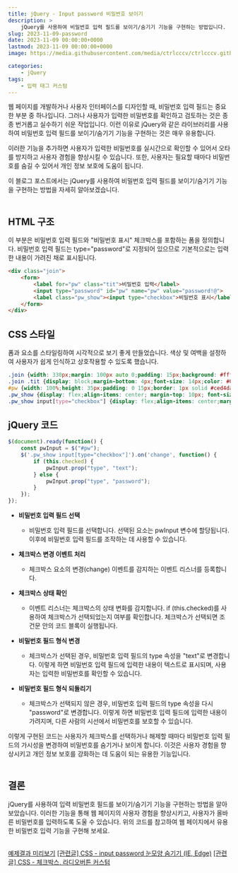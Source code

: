 ```yaml
---
title: jQuery - Input password 비밀번호 보이기
description: >  
    jQuery를 사용하여 비밀번호 입력 필드를 보이기/숨기기 기능을 구현하는 방법입니다.
slug: 2023-11-09-password
date: 2023-11-09 00:00:00+0000
lastmod: 2023-11-09 00:00:00+0000
image: https://media.githubusercontent.com/media/ctrlcccv/ctrlcccv.github.io/master/assets/img/post/2023-11-09-password.webp

categories:
    - jQuery
tags:
    - 입력 태그 커스텀
---
```

웹 페이지를 개발하거나 사용자 인터페이스를 디자인할 때, 비밀번호 입력 필드는 중요한 부분 중 하나입니다. 그러나 사용자가 입력한 비밀번호를 확인하고 검토하는 것은 종종 번거롭고 실수하기 쉬운 작업입니다. 이런 이유로 jQuery와 같은 라이브러리를 사용하여 비밀번호 입력 필드를 보이기/숨기기 기능을 구현하는 것은 매우 유용합니다.  


<div class="ads_wrap">
<ins class="adsbygoogle"
     style="display:block; text-align:center;"
     data-ad-layout="in-article"
     data-ad-format="fluid"
     data-ad-client="ca-pub-8535540836842352"
     data-ad-slot="2974559225"></ins>
<script>
     (adsbygoogle = window.adsbygoogle || []).push({});
</script>
</div>

이러한 기능을 추가하면 사용자가 입력한 비밀번호를 실시간으로 확인할 수 있어서 오타를 방지하고 사용자 경험을 향상시킬 수 있습니다. 또한, 사용자는 필요할 때마다 비밀번호를 숨길 수 있어서 개인 정보 보호에 도움이 됩니다.  

이 블로그 포스트에서는 jQuery를 사용하여 비밀번호 입력 필드를 보이기/숨기기 기능을 구현하는 방법을 자세히 알아보겠습니다.  
<br>

## HTML 구조
이 부분은 비밀번호 입력 필드와 "비밀번호 표시" 체크박스를 포함하는 폼을 정의합니다. 비밀번호 입력 필드는 type="password"로 지정되어 있으므로 기본적으로는 입력한 내용이 가려진 채로 표시됩니다.  
```html
<div class="join">
    <form>
        <label for="pw" class="tit">비밀번호 입력</label>
        <input type="password" id="pw" name="pw" value="password!@">
        <label class="pw_show"><input type="checkbox">비밀번호 표시</label>
    </form>
</div>
```

## CSS 스타일
폼과 요소를 스타일링하여 시각적으로 보기 좋게 만들었습니다. 색상 및 여백을 설정하여 사용자가 쉽게 인식하고 상호작용할 수 있도록 했습니다.  
```css
.join {width: 330px;margin: 100px auto 0;padding: 15px;background: #fff;border: 1px solid #ddd;border-radius:4px;}
.join .tit {display: block;margin-bottom: 4px;font-size: 14px;color: #000;}
#pw {width: 100%;height: 35px;padding: 0 15px;border: 1px solid #ced4da;border-radius:4px;font-size: 14px;color: #000;} 
.pw_show {display: flex;align-items: center; margin-top: 10px; font-size: 12px;}
.pw_show input[type="checkbox"] {display: flex;align-items: center;margin-right: 5px;font-size: 12px; }
```


<div class="ads_wrap">
<ins class="adsbygoogle"
     style="display:block; text-align:center;"
     data-ad-layout="in-article"
     data-ad-format="fluid"
     data-ad-client="ca-pub-8535540836842352"
     data-ad-slot="2974559225"></ins>
<script>
     (adsbygoogle = window.adsbygoogle || []).push({});
</script>
</div>

## jQuery 코드
```js
$(document).ready(function() {
    const pwInput = $("#pw");
    $('.pw_show input[type="checkbox"]').on('change', function() {
        if (this.checked) {
            pwInput.prop("type", "text");
        } else {
            pwInput.prop("type", "password");
        }
    });
});
```

* **비밀번호 입력 필드 선택**  
  * 비밀번호 입력 필드를 선택합니다. 선택된 요소는 pwInput 변수에 할당됩니다. 이후에 비밀번호 입력 필드를 조작하는 데 사용할 수 있습니다.

* **체크박스 변경 이벤트 처리**  
  * 체크박스 요소의 변경(change) 이벤트를 감지하는 이벤트 리스너를 등록합니다.

* **체크박스 상태 확인**  
  * 이벤트 리스너는 체크박스의 상태 변화를 감지합니다. if (this.checked)를 사용하여 체크박스가 선택되었는지 여부를 확인합니다. 체크박스가 선택되면 조건문 안의 코드 블록이 실행됩니다.

* **비밀번호 필드 형식 변경**  
  * 체크박스가 선택된 경우, 비밀번호 입력 필드의 type 속성을 "text"로 변경합니다. 이렇게 하면 비밀번호 입력 필드에 입력한 내용이 텍스트로 표시되며, 사용자는 입력한 비밀번호를 확인할 수 있습니다.

* **비밀번호 필드 형식 되돌리기**
  * 체크박스가 선택되지 않은 경우, 비밀번호 입력 필드의 type 속성을 다시 "password"로 변경합니다. 이렇게 하면 비밀번호 입력 필드에 입력한 내용이 가려지며, 다른 사람의 시선에서 비밀번호를 보호할 수 있습니다.

이렇게 구현된 코드는 사용자가 체크박스를 선택하거나 해제할 때마다 비밀번호 입력 필드의 가시성을 변경하여 비밀번호를 숨기거나 보이게 합니다. 이것은 사용자 경험을 향상시키고 개인 정보 보호를 강화하는 데 도움이 되는 유용한 기능입니다.  
<br>

## 결론
jQuery를 사용하여 입력 비밀번호 필드를 보이기/숨기기 기능을 구현하는 방법을 알아보았습니다. 이러한 기능을 통해 웹 페이지의 사용자 경험을 향상시키고, 사용자가 올바른 비밀번호를 입력하도록 도울 수 있습니다. 위의 코드를 참고하여 웹 페이지에서 유용한 비밀번호 입력 기능을 구현해 보세요.  
<br>

<div class="btn_wrap">
    <a target="_blank" href="/ctrlcccv-demo/2023-11-09-password/">예제결과 미리보기</a>
    <a href="/code/2023-11-08-password-eye/">[관련글] CSS - input password 눈모양 숨기기 (IE, Edge)</a>
    <a href="https://ctrlcccv.github.io/code/2023-11-13-checkbox-custom/">[관련글] CSS - 체크박스, 라디오버튼 커스텀</a>
</div>
